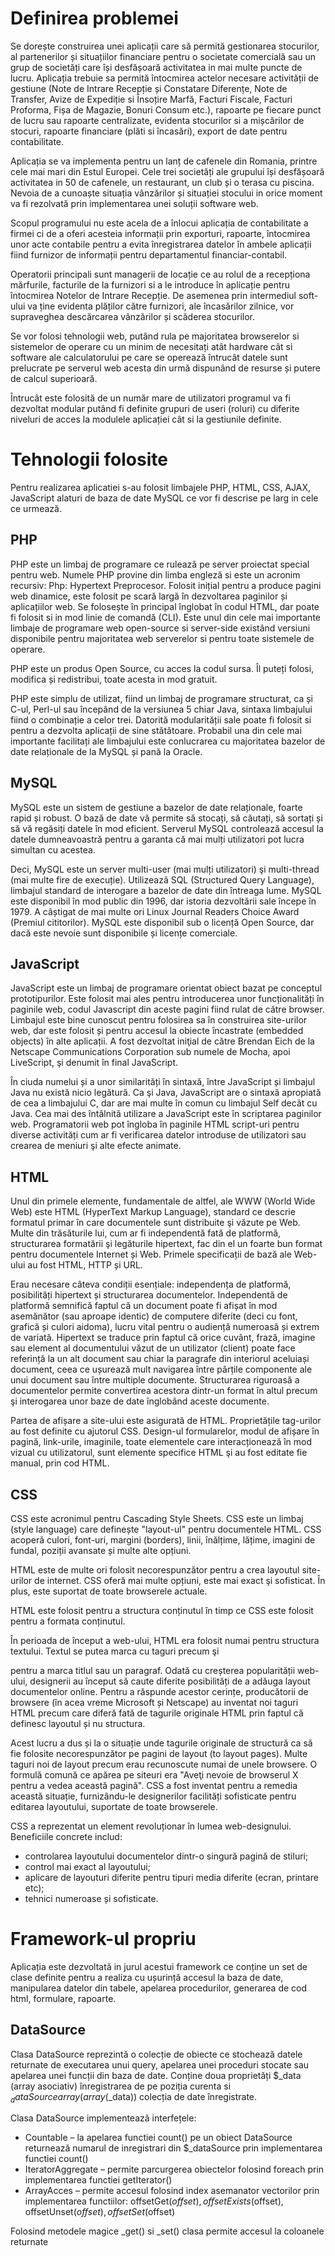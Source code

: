 # Definirea problemei

Se dorește construirea unei aplicații care să permită gestionarea stocurilor, al partenerilor și situațiilor financiare pentru o societate comercială sau un grup de societăți care își desfășoară activitatea in mai multe puncte de lucru. Aplicația trebuie sa permită întocmirea actelor necesare activității de gestiune (Note de Intrare Recepție și Constatare Diferențe, Note de Transfer, Avize de Expediție si Însoțire Marfă, Facturi Fiscale, Facturi Proforma, Fișa de Magazie, Bonuri Consum etc.),  rapoarte pe fiecare punct de lucru sau rapoarte centralizate, evidenta stocurilor si a mișcărilor de stocuri, rapoarte financiare (plăti si încasări), export de date pentru contabilitate. 

Aplicația se va implementa pentru un lanț de cafenele din Romania, printre cele mai mari din Estul Europei. Cele trei societăți ale grupului își desfășoară activitatea in 50 de cafenele, un restaurant, un club și o terasa cu piscina. Nevoia de a cunoaște situația vânzărilor și situației stocului in orice moment va fi rezolvată prin implementarea unei soluții software web.

Scopul programului nu este acela de a înlocui aplicația de contabilitate a firmei ci de a oferi acesteia informații prin exporturi, rapoarte, întocmirea unor acte contabile pentru a evita înregistrarea datelor în ambele aplicații fiind furnizor de informații pentru departamentul financiar-contabil.

Operatorii principali sunt managerii de locație ce au rolul de a recepționa mărfurile, facturile de la furnizori si a le introduce în aplicație pentru întocmirea Notelor de Intrare Recepție. De asemenea prin intermediul soft-ului va ține evidenta plăților către furnizori, ale încasărilor zilnice, vor supraveghea  descărcarea vânzărilor și scăderea stocurilor. 

Se vor folosi tehnologii web, putând rula pe majoritatea browserelor si sistemelor de operare cu un minim de necesitați atât hardware cât si software ale calculatorului pe care se operează întrucât datele sunt  prelucrate pe serverul web acesta din urmă dispunând de resurse și putere de calcul superioară. 

Întrucât este folosită de un număr mare de utilizatori programul va fi dezvoltat modular putând fi definite grupuri de useri (roluri) cu diferite niveluri de acces la modulele  aplicației cât si la gestiunile definite. 

# Tehnologii folosite

Pentru realizarea aplicatiei s-au folosit limbajele PHP, HTML, CSS, AJAX, JavaScript alaturi de baza de date MySQL ce vor fi descrise pe larg in cele ce urmează.

## PHP

PHP este un limbaj de programare ce rulează pe server proiectat special pentru web. Numele PHP provine din limba engleză si este un acronim recursiv: Php: Hypertext Preprocesor. Folosit inițial pentru a produce pagini web dinamice, este folosit pe scară largă în dezvoltarea paginilor și aplicațiilor web. Se folosește în principal înglobat în codul HTML, dar poate fi folosit si in mod linie de comandă (CLI). Este unul din cele mai importante limbaje de programare web open-source si server-side existând versiuni disponibile pentru majoritatea web serverelor si pentru toate sistemele de operare.

PHP este un produs Open Source, cu acces la codul sursa. Îl puteți folosi, modifica și redistribui, toate acesta in mod gratuit.

PHP este simplu de utilizat, fiind un limbaj de programare structurat, ca și C-ul, Perl-ul sau începând de la versiunea 5 chiar Java, sintaxa limbajului fiind o combinație a celor trei. Datorită modularității sale poate fi folosit si pentru a dezvolta aplicații de sine stătătoare. Probabil una din cele mai importante facilitați ale limbajului este conlucrarea cu majoritatea bazelor de date relaționale de la MySQL și pană la Oracle.

## MySQL 

MySQL este un sistem de gestiune a bazelor de date relaționale, foarte rapid și robust. O bază de date vă permite să stocați, să căutați, să sortați și să vă regăsiți datele în mod eficient. Serverul MySQL controlează accesul la datele dumneavoastră pentru a garanta că mai mulți utilizatori pot lucra simultan cu acestea.


Deci, MySQL este un server multi-user (mai mulți utilizatori) şi multi-thread (mai multe fire de execuție). Utilizează SQL (Structured Query Language), limbajul standard de interogare a bazelor de date din întreaga lume. MySQL este disponibil în mod public din 1996, dar istoria dezvoltării sale începe în 1979. A câștigat de mai multe ori Linux Journal Readers Choice Award (Premiul cititorilor). MySQL este disponibil sub o licență Open Source, dar dacă este nevoie sunt disponibile și licențe comerciale.

## JavaScript

JavaScript este un limbaj de programare orientat obiect bazat pe conceptul prototipurilor. Este folosit mai ales pentru introducerea unor funcționalități în paginile web, codul Javascript din aceste pagini fiind rulat de către browser. Limbajul este bine cunoscut pentru folosirea sa în construirea site-urilor web, dar este folosit și pentru accesul la obiecte încastrate (embedded objects) în alte aplicații. A fost dezvoltat iniţial de către Brendan Eich de la Netscape Communications Corporation sub numele de Mocha, apoi LiveScript, şi denumit în final JavaScript.

În ciuda numelui și a unor similarități în sintaxă, între JavaScript și limbajul Java nu există nicio legătură. Ca şi  Java, JavaScript are o sintaxă apropiată de cea a limbajului C, dar are mai multe în comun cu limbajul Self decât cu Java. Cea mai des întâlnită utilizare a JavaScript este în scriptarea paginilor web. Programatorii web pot îngloba în paginile HTML script-uri pentru diverse activități cum ar fi verificarea datelor introduse de utilizatori sau crearea de meniuri şi alte efecte animate.

## HTML

Unul din primele elemente, fundamentale de altfel, ale WWW (World Wide Web) este HTML (HyperText Markup Language), standard ce descrie formatul primar în care documentele sunt distribuite şi văzute pe Web. Multe din trăsăturile lui, cum ar fi independentă fată de platformă, structurarea formatării şi legăturile hipertext, fac din el un foarte bun format pentru documentele Internet și Web. Primele specificații de bază ale Web-ului au fost HTML, HTTP și URL.

Erau necesare câteva condiții esențiale: independența de platformă, posibilități hipertext și structurarea documentelor. Independentă de platformă semnifică faptul că un document poate fi afișat în mod asemănător (sau aproape identic) de computere diferite (deci cu font, grafică și culori aidoma), lucru vital pentru o audiență numeroasă și extrem de variată. Hipertext se traduce prin faptul că orice cuvânt, frază, imagine sau element al documentului văzut de un utilizator (client) poate face referință la un alt document sau chiar la paragrafe din interiorul aceluiași document, ceea ce ușurează mult navigarea între pârțile componente ale unui document sau între multiple documente. Structurarea riguroasă a documentelor permite convertirea acestora dintr-un format în altul precum şi interogarea unor baze de date înglobând aceste documente.

Partea de afișare a site-ului este asigurată de HTML. Proprietățile tag-urilor au fost definite cu ajutorul CSS. Design-ul formularelor, modul de afișare în pagină, link-urile, imaginile, toate elementele care interacționează în mod vizual cu utilizatorul, sunt elemente specifice HTML şi au fost editate fie manual, prin cod HTML.

## CSS

CSS este acronimul pentru Cascading Style Sheets. CSS este un limbaj (style language) care definește "layout-ul" pentru documentele HTML. CSS acoperă culori, font-uri, margini (borders), linii, înălțime, lățime, imagini de fundal, poziții avansate și multe alte opțiuni.

HTML este de multe ori folosit necorespunzător pentru a crea layoutul site-urilor de internet. CSS oferă mai multe opțiuni, este mai exact şi sofisticat. În plus, este suportat de toate browserele actuale.

HTML este folosit pentru a structura conținutul în timp ce CSS este folosit pentru a formata conținutul.

În perioada de început a web-ului, HTML era folosit numai pentru structura textului. Textul se putea marca cu taguri precum <hl> şi <p> pentru a marca titlul sau un paragraf. Odată cu creșterea popularității web-ului, designerii au început să caute diferite posibilități de a adăuga layout documentelor online. Pentru a răspunde acestor cerințe, producătorii de browsere (în acea vreme Microsoft și Netscape) au inventat noi taguri HTML precum <font> care diferă fată de tagurile originale HTML prin faptul că definesc layoutul și nu structura.
  
Acest lucru a dus și la o situație unde tagurile originale de structură ca <table> să fie folosite necorespunzător pe pagini de layout (to layout pages). Multe taguri noi de layout precum <blink> erau recunoscute numai de unele browsere. O formulă comună ce apărea pe siteuri era "Aveţi nevoie de browserul X pentru a vedea această pagină". CSS a fost inventat pentru a remedia această situație, furnizându-le designerilor facilități sofisticate pentru editarea layoutului, suportate de toate browserele.

CSS a reprezentat un element revoluționar în lumea web-designului.
Beneficiile concrete includ:
*	controlarea layoutului documentelor dintr-o singură pagină de stiluri;
*	control mai exact al layoutului;
*	aplicare de layouturi diferite pentru tipuri media diferite (ecran, printare etc);
*	tehnici numeroase și sofisticate.

# Framework-ul propriu

Aplicația este dezvoltată in jurul acestui framework ce conține un set de clase definite pentru a realiza cu ușurință accesul la baza de date, manipularea datelor din tabele, apelarea procedurilor, generarea de cod html, formulare, rapoarte.

## DataSource 

Clasa DataSource reprezintă o colecție de obiecte ce stochează datele returnate de executarea unui query, apelarea unei proceduri stocate sau apelarea unei funcții din baza de date. Conține doua proprietăți $_data (array asociativ) înregistrarea de pe poziția curenta si $_dataSource array(array($_data)) colecția de date înregistrate.

Clasa DataSource implementează interfețele:

*	Countable – la apelarea functiei count() pe un obiect DataSource returnează numarul de inregistrari din $_dataSource prin implementarea functiei count()
*	IteratorAggregate – permite parcurgerea obiectelor folosind foreach prin implementarea functiei getIterator()
*	ArrayAcces – permite accesul folosind index asemanator vectorilor  prin implementarea functiilor:  offsetGet($offset),  offsetExists($offset),  offsetUnset($offset),  offsetSet($offset)

Folosind metodele magice _get() si _set() clasa permite accesul la coloanele returnate



